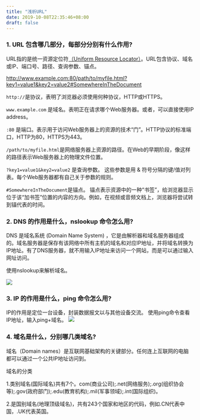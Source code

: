 ```yaml
---
title: "浅析URL"
date: 2019-10-08T22:35:46+08:00
draft: false
---
```


### 1. URL 包含哪几部分，每部分分别有什么作用?
URL指的是统一资源定位符[（Uniform Resource Locator）](https://developer.mozilla.org/zh-CN/docs/Learn/Common_questions/What_is_a_URL)。URL包含协议、域名或IP、端口号、路径、查询参数、锚点。

http://www.example.com:80/path/to/myfile.html?key1=value1&key2=value2#SomewhereInTheDocument

`http://`是协议，表明了浏览器必须使用何种协议，HTTP或HTTPS。

`www.example.com` 是域名。表明正在请求哪个Web服务器。或者，可以直接使用IP address。

`:80` 是端口。表示用于访问Web服务器上的资源的技术“门”。HTTP协议的标准端口，HTTP为80，HTTPS为443。

`/path/to/myfile.html`是网络服务器上资源的路径。在Web的早期阶段，像这样的路径表示Web服务器上的物理文件位置。

`?key1=value1&key2=value2` 是查询参数。 这些参数是用 & 符号分隔的键/值对列表。每个Web服务器都有自己关于参数的规则。

`#SomewhereInTheDocument`是锚点。 锚点表示资源中的一种“书签”，给浏览器显示位于该“加书签”位置的内容的方向。例如，在视频或音频文档上，浏览器将尝试转到锚代表的时间。

### 2. DNS 的作用是什么，nslookup 命令怎么用?
DNS 是域名系统 (Domain Name System) ，它是由解析器和域名服务器组成的。域名服务器是保存有该网络中所有主机的域名和对应IP地址，并将域名转换为IP地址。有了DNS服务器，就不用输入IP地址来访问一个网站，而是可以通过输入网址访问。

使用nslookup来解析域名。

![](https://user-gold-cdn.xitu.io/2019/10/5/16d9c1132fed5fb9?w=519&h=358&f=png&s=30678)

### 3. IP 的作用是什么，ping 命令怎么用?
IP的作用是定位一台设备，封装数据报文以与其他设备交流。
使用ping命令查看IP地址，输入ping+域名。
![](https://user-gold-cdn.xitu.io/2019/10/5/16d9c1c4eab05456?w=749&h=332&f=png&s=52825)

### 4. 域名是什么，分别哪几类域名?
域名（Domain names）是互联网基础架构的关键部分。任何连上互联网的电脑都可以通过一个公共IP地址访问到。

域名的分类

1.类别域名(国际域名)共有7个。com(商业公司);.net(网络服务);.org(组织协会等);.gov(政府部门);.edu(教育机构);.mil(军事领域);.int(国际组织)。

2.是国别域名(地理顶级域名)，共有243个国家和地区的代码，例如.CN代表中国，.UK代表英国。
